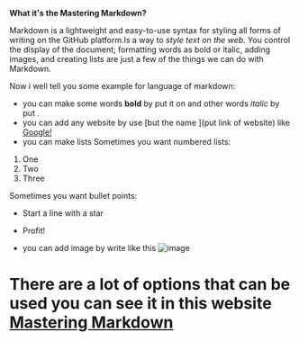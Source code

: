 **What it's the Mastering Markdown?**

Markdown is a lightweight and easy-to-use syntax for styling all forms of writing on the GitHub platform.Is a way to *style text on the web*. You control the display of the document; formatting words as bold or italic, adding images, and creating lists are just a few of the things we can do with Markdown.

Now i well tell you some example for language of markdown:

- you can make some words **bold** by put it on  and other words *italic*  by put  .
- you can add any website by use [but the name ](put link of website) like [ Google!](http://google.com)
- you can make lists Sometimes you want numbered lists:

1. One
2. Two
3. Three

Sometimes you want bullet points:

- Start a line with a star
- Profit!

- you can add image by write like this ![image](https://upload.wikimedia.org/wikipedia/commons/thumb/4/48/Markdown-mark.svg/1200px-Markdown-mark.svg.png)


# There are a lot of options that can be used you can see it in this website [Mastering Markdown](https://guides.github.com/features/mastering-markdown/)



